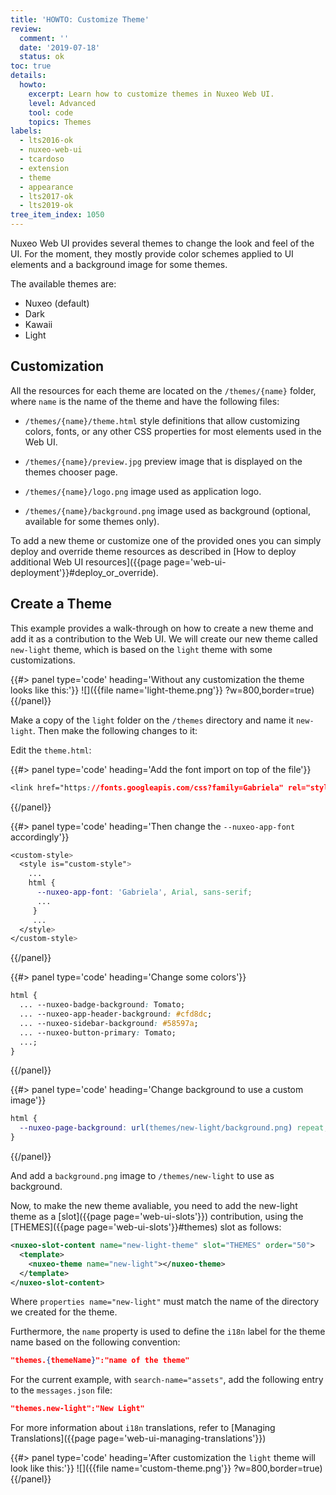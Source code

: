 ```yaml
---
title: 'HOWTO: Customize Theme'
review:
  comment: ''
  date: '2019-07-18'
  status: ok
toc: true
details:
  howto:
    excerpt: Learn how to customize themes in Nuxeo Web UI.
    level: Advanced
    tool: code
    topics: Themes
labels:
  - lts2016-ok
  - nuxeo-web-ui
  - tcardoso
  - extension
  - theme
  - appearance
  - lts2017-ok
  - lts2019-ok
tree_item_index: 1050
---
```


Nuxeo Web UI provides several themes to change the look and feel of the UI. For the moment, they mostly provide color schemes applied to UI elements and a background image for some themes.

The available themes are:

- Nuxeo (default)
- Dark
- Kawaii
- Light

## Customization

All the resources for each theme are located on the `/themes/{name}` folder, where `name` is the name of the theme and have the following files:

- `/themes/{name}/theme.html` style definitions that allow customizing colors, fonts, or any other CSS properties for most elements used in the Web UI.

- `/themes/{name}/preview.jpg` preview image that is displayed on the themes chooser page.

- `/themes/{name}/logo.png` image used as application logo.

- `/themes/{name}/background.png` image used as background (optional, available for some themes only).

To add a new theme or customize one of the provided ones you can simply deploy and override theme resources as described in [How to deploy additional Web UI resources]({{page page='web-ui-deployment'}}#deploy_or_override).

## Create a Theme

This example provides a walk-through on how to create a new theme and add it as a contribution to the Web UI.
We will create our new theme called `new-light` theme, which is based on the `light` theme with some customizations.

{{#> panel type='code' heading='Without any customization the theme looks like this:'}}
![]({{file name='light-theme.png'}} ?w=800,border=true)
{{/panel}}

Make a copy of the `light` folder on the `/themes` directory and name it `new-light`. Then make the following changes to it:

Edit the `theme.html`:

{{#> panel type='code' heading='Add the font import on top of the file'}}

```css
<link href="https://fonts.googleapis.com/css?family=Gabriela" rel="stylesheet">
```

{{/panel}}

{{#> panel type='code' heading='Then change the `--nuxeo-app-font` accordingly'}}

```css
<custom-style>
  <style is="custom-style">
    ...
    html {
      --nuxeo-app-font: 'Gabriela', Arial, sans-serif;
      ...
     }
     ...
  </style>
</custom-style>
```

{{/panel}}

{{#> panel type='code' heading='Change some colors'}}

```css
html {
  ... --nuxeo-badge-background: Tomato;
  ... --nuxeo-app-header-background: #cfd8dc;
  ... --nuxeo-sidebar-background: #58597a;
  ... --nuxeo-button-primary: Tomato;
  ...;
}
```

{{/panel}}

{{#> panel type='code' heading='Change background to use a custom image'}}

```css
html {
  --nuxeo-page-background: url(themes/new-light/background.png) repeat;
}
```

{{/panel}}

And add a `background.png` image to `/themes/new-light` to use as background.

Now, to make the new theme avaliable, you need to add the new-light theme as a [slot]({{page page='web-ui-slots'}}) contribution, using the [THEMES]({{page page='web-ui-slots'}}#themes) slot as follows:

```xml
<nuxeo-slot-content name="new-light-theme" slot="THEMES" order="50">
  <template>
    <nuxeo-theme name="new-light"></nuxeo-theme>
  </template>
</nuxeo-slot-content>
```

Where `properties name="new-light"`
must match the name of the directory we created for the theme.

Furthermore, the `name` property is used to define the `i18n` label for the theme name based on the following convention:

```json
"themes.{themeName}":"name of the theme"
```

For the current example, with `search-name="assets"`, add the following entry to the `messages.json` file:

```json
"themes.new-light":"New Light"
```

For more information about `i18n` translations, refer to [Managing Translations]({{page page='web-ui-managing-translations'}})

{{#> panel type='code' heading='After customization the `light` theme will look like this:'}}
![]({{file name='custom-theme.png'}} ?w=800,border=true)
{{/panel}}

